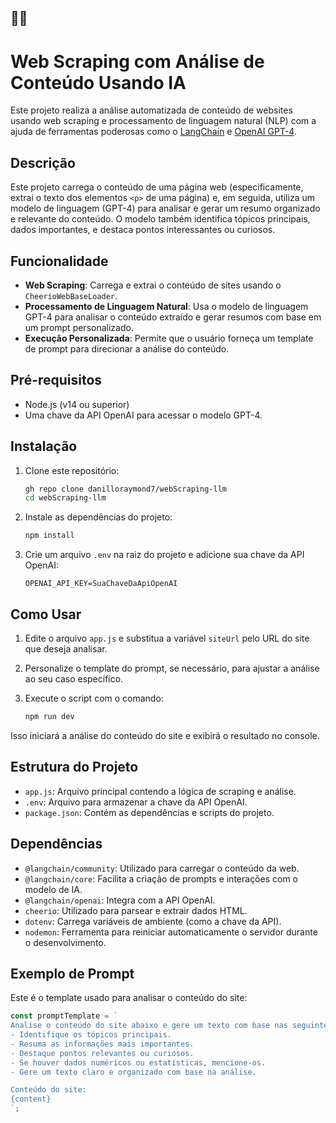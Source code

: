 👳‍♂️
---

# Web Scraping com Análise de Conteúdo Usando IA

Este projeto realiza a análise automatizada de conteúdo de websites usando web scraping e processamento de linguagem natural (NLP) com a ajuda de ferramentas poderosas como o [LangChain](https://langchain.com) e [OpenAI GPT-4](https://openai.com).

## Descrição

Este projeto carrega o conteúdo de uma página web (especificamente, extrai o texto dos elementos `<p>` de uma página) e, em seguida, utiliza um modelo de linguagem (GPT-4) para analisar e gerar um resumo organizado e relevante do conteúdo. O modelo também identifica tópicos principais, dados importantes, e destaca pontos interessantes ou curiosos.

## Funcionalidade

- **Web Scraping**: Carrega e extrai o conteúdo de sites usando o `CheerioWebBaseLoader`.
- **Processamento de Linguagem Natural**: Usa o modelo de linguagem GPT-4 para analisar o conteúdo extraído e gerar resumos com base em um prompt personalizado.
- **Execução Personalizada**: Permite que o usuário forneça um template de prompt para direcionar a análise do conteúdo.

## Pré-requisitos

- Node.js (v14 ou superior)
- Uma chave da API OpenAI para acessar o modelo GPT-4.

## Instalação

1. Clone este repositório:

    ```bash
   gh repo clone danilloraymond7/webScraping-llm
    cd webScraping-llm
    ```

2. Instale as dependências do projeto:

    ```bash
    npm install
    ```

3. Crie um arquivo `.env` na raiz do projeto e adicione sua chave da API OpenAI:

    ```
    OPENAI_API_KEY=SuaChaveDaApiOpenAI
    ```

## Como Usar

1. Edite o arquivo `app.js` e substitua a variável `siteUrl` pelo URL do site que deseja analisar.

2. Personalize o template do prompt, se necessário, para ajustar a análise ao seu caso específico.

3. Execute o script com o comando:

    ```bash
    npm run dev
    ```

Isso iniciará a análise do conteúdo do site e exibirá o resultado no console.

## Estrutura do Projeto

- `app.js`: Arquivo principal contendo a lógica de scraping e análise.
- `.env`: Arquivo para armazenar a chave da API OpenAI.
- `package.json`: Contém as dependências e scripts do projeto.

## Dependências

- `@langchain/community`: Utilizado para carregar o conteúdo da web.
- `@langchain/core`: Facilita a criação de prompts e interações com o modelo de IA.
- `@langchain/openai`: Integra com a API OpenAI.
- `cheerio`: Utilizado para parsear e extrair dados HTML.
- `dotenv`: Carrega variáveis de ambiente (como a chave da API).
- `nodemon`: Ferramenta para reiniciar automaticamente o servidor durante o desenvolvimento.

## Exemplo de Prompt

Este é o template usado para analisar o conteúdo do site:

```js
const promptTemplate = `
Analise o conteúdo do site abaixo e gere um texto com base nas seguintes instruções:
- Identifique os tópicos principais.
- Resuma as informações mais importantes.
- Destaque pontos relevantes ou curiosos.
- Se houver dados numéricos ou estatísticas, mencione-os.
- Gere um texto claro e organizado com base na análise.

Conteúdo do site:
{content}
`;
```


